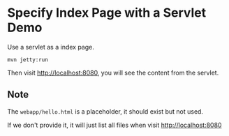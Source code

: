 Specify Index Page with a Servlet Demo
=======================

Use a servlet as a index page.

```
mvn jetty:run
```

Then visit <http://localhost:8080>, you will see the content from the servlet.

Note
----

The `webapp/hello.html` is a placeholder, it should exist but not used.

If we don't provide it, it will just list all files when visit <http://localhost:8080>
